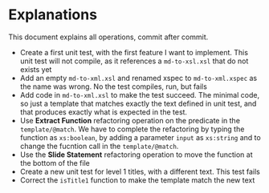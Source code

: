 # Explanations

This document explains all operations, commit after commit.

- Create a first unit test, with the first feature I want to implement. This
  unit test will not compile, as it references a `md-to-xsl.xsl` that do not
  exists yet
- Add an empty `md-to-xml.xsl` and renamed xspec to `md-to-xml.xspec` as the
  name was wrong. No the test compiles, run, but fails
- Add code in `md-to-xml.xsl` to make the test succeed. The minimal code, so just
  a template that matches exactly the text defined in unit test, and that produces
  exactly what is expected in the test.
- Use **Extract Function** refactoring operation on the predicate in the `template/@match`.
  We have to complete the refactoring by typing the function as `xs:boolean`,
  by adding a parameter `input` as `xs:string` and to change the fucntion call
  in the `template/@match`.
- Use the **Slide Statement** refactoring operation to move the function at the bottom
  of the file
- Create a new unit test for level 1 titles, with a different text. This test fails
- Correct the `isTitle1` function to make the template match the new text

